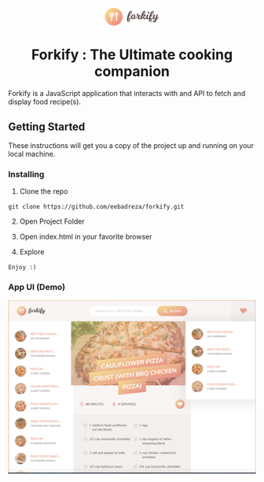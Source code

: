 <p align="center" width="100%">
    <img src="src/img/logo.png" alt="Forkify Logo" width="22%">
</p>
<h1 align="center">Forkify : The Ultimate cooking companion</h1>
Forkify is a JavaScript application that interacts with and API to fetch and display food recipe(s).

## Getting Started

These instructions will get you a copy of the project up and running on your local machine.

### Installing

1. Clone the repo

```
git clone https://github.com/eebadreza/forkify.git
```

2. Open Project Folder

3. Open index.html in your favorite browser

4. Explore

```
Enjoy :)
```

### App UI (Demo)

![Image description](Forkify_Screenshot.png)
